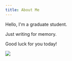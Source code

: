 ```yaml
---
title: About Me
---
```

 
Hello, I'm a graduate student.
 
Just writing for memory.

Good luck for you today!

![](/img/author.png)